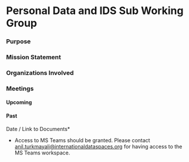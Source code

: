 # Personal Data and IDS Sub Working Group

### Purpose


### Mission Statement


### Organizations Involved



### Meetings

#### Upcoming

#### Past
Date / Link to Documents*

* Access to MS Teams should be granted. Please contact anil.turkmayali@internationaldataspaces.org for having access to the MS Teams workspace.


